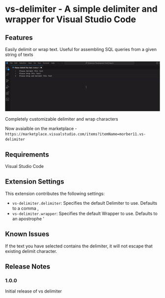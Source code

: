 # vs-delimiter - A simple delimiter and wrapper for Visual Studio Code

## Features
Easily delimit or wrap text.
Useful for assembling SQL queries from a given string of texts

![Delimit and Wrap Text Easily](media/showcase.gif)

Completely customizable delimiter and wrap characters

Now avaialble on the marketplace - `https://marketplace.visualstudio.com/items?itemName=morber11.vs-delimiter`

## Requirements

Visual Studio Code

## Extension Settings

This extension contributes the following settings:

* `vs-delimiter.delimiter`: Specifies the default Delimiter to use. Defaults to a comma ,
* `vs-delimiter.wrapper`: Specifies the default Wrapper to use. Defaults to an apostrophe '

## Known Issues

If the text you have selected contains the delimiter, it will not escape that existing delimit character. 

## Release Notes
### 1.0.0

Initial release of vs delimiter
